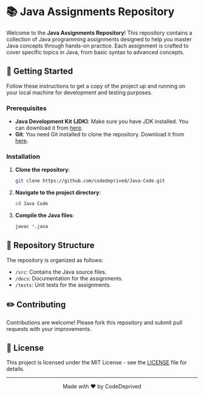 # 📚 Java Assignments Repository

Welcome to the **Java Assignments Repository**! This repository contains a collection of Java programming assignments designed to help you master Java concepts through hands-on practice. Each assignment is crafted to cover specific topics in Java, from basic syntax to advanced concepts.

## 🚀 Getting Started

Follow these instructions to get a copy of the project up and running on your local machine for development and testing purposes.

### Prerequisites

- **Java Development Kit (JDK)**: Make sure you have JDK installed. You can download it from [here](https://www.oracle.com/java/technologies/javase-jdk11-downloads.html).
- **Git**: You need Git installed to clone the repository. Download it from [here](https://git-scm.com/downloads).

### Installation

1. **Clone the repository**:
    ```bash
    git clone https://github.com/codedeprived/Java-Code.git
    ```

2. **Navigate to the project directory**:
    ```bash
    cd Java Code
    ```

3. **Compile the Java files**:
    ```bash
    javac *.java
    ```

## 📂 Repository Structure

The repository is organized as follows:

- `/src`: Contains the Java source files.
- `/docs`: Documentation for the assignments.
- `/tests`: Unit tests for the assignments.

## ✏️ Contributing

Contributions are welcome! Please fork this repository and submit pull requests with your improvements.

## 📄 License

This project is licensed under the MIT License - see the [LICENSE](LICENSE) file for details.

---

<div align="center">
    <p>Made with ❤️ by CodeDeprived</p>
</div>
